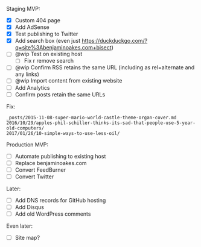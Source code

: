 Staging MVP:

- [x] Custom 404 page
- [x] Add AdSense
- [x] Test publishing to Twitter
- [x] Add search box (even just https://duckduckgo.com/?q=site%3Abenjaminoakes.com+bisect)
- [ ] @wip Test on existing host
  - [ ] Fix r remove search
- [ ] @wip Confirm RSS retains the same URL (including as rel=alternate and any links)
- [ ] @wip Import content from existing website
- [ ] Add Analytics
- [ ] Confirm posts retain the same URLs

Fix:

```
_posts/2015-11-08-super-mario-world-castle-theme-organ-cover.md
2016/10/29/apples-phil-schiller-thinks-its-sad-that-people-use-5-year-old-computers/
2017/01/26/10-simple-ways-to-use-less-oil/
```

Production MVP:

- [ ] Automate publishing to existing host
- [ ] Replace benjaminoakes.com
- [ ] Convert FeedBurner
- [ ] Convert Twitter

Later:

- [ ] Add DNS records for GitHub hosting
- [ ] Add Disqus
- [ ] Add old WordPress comments

Even later:

- [ ] Site map?
